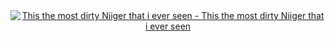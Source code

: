 <div align="center">
<a href="https://github.com/dimazxc1/brute-forse-HYDRA.git" title="This the most dirty Niiger that i ever seen">
  <img src="https://img.shields.io/static/v1?label=HYDRA&message=passlist&color=purple&logo=github" alt="This the most dirty Niiger that i ever seen - This the most dirty Niiger that i ever seen">
</a>
<a href="https://github.com/dimazxc1/brute-forse-HYDRA.git">
<a title="This the most dirty Niiger that i ever seen">
</div>

